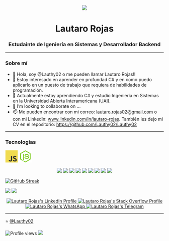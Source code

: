 <!-- ----- Presentación ----- -->
<div id="header" align="center">
  <img src="https://media.giphy.com/media/v1.Y2lkPTc5MGI3NjExcnN1djBoOGk0MmF4bjJ4aGduOHN6aTVvb3UyZGUxaG4wcXVyMWh0ciZlcD12MV9pbnRlcm5hbF9naWZfYnlfaWQmY3Q9Zw/CcwLAV11cALh3OuEJ5/giphy.gif" width="300" />
  <h1 align="center">Lautaro Rojas</h1>
  <h3 align="center">Estudainte de Igeniería en Sistemas y Desarrollador Backend</h3>
</div>

<!-- ----- Sobre mí ----- -->
---
### Sobre mí
- 👋 Hola, soy @Lauthy02 o me pueden llamar Lautaro Rojas!!
- 👀 Estoy interesado en aprender en profundad C# y en como puedo aplicarlo en un puesto de trabajo que requiera de habilidades de programación.
- 🌱 Actualmente estoy aprendiendo C# y estudio Ingeniería en Sistemas en la Universidad Abierta Interamericana (UAI).
- 💞️ I’m looking to collaborate on ...
- 📫 Me pueden encontrar con mi correo: lautaro.rojas02@gmail.com o con mi Linkedin: www.linkedin.com/in/lautaro-rojas. También les dejo mi CV en el repositorio: https://github.com/Lauthy02/Lauthy02
---
<!-- ----- Tecnologías ----- -->
<div align="left">
  <h3>Tecnologías</h3>
  <div>
    <img src="https://github.com/devicons/devicon/blob/master/icons/javascript/javascript-original.svg" title="JavaScript" alt="JS" width="40" haight="40"/>
    <img src="https://github.com/devicons/devicon/blob/master/icons/nodejs/nodejs-original.svg" title="NodeJs" alt="Node" width="40" haight="40"/>
  </div>
</div>

<p align="center">
  <img src="http://img.shields.io/badge/-Visual_Studio-007ACC?style=flat&logo=VisualStudio&logoColor=white">
  <img src="http://img.shields.io/badge/-C_Sharp-007ACC?style=flat&logo=csharp&logoColor=white">
  <img src="http://img.shields.io/badge/-C-4285F4?style=flat&logo=c&logoColor=white">
  <img src="http://img.shields.io/badge/-C_++-4AD1F5?style=flat&logo=cplusplus&logoColor=white">
  <img src="http://img.shields.io/badge/-Python-4285F4?style=flat">
  <img src="http://img.shields.io/badge/-COBOL-4285F4?style=flat">
  <img src="http://img.shields.io/badge/-Github-000000? style=flat& logo=github&logo Color=FFFFFF">
  <img src="http://img.shields.io/badge/-Google%20Cloud%20Platform-4285F4?style=flat&logo=google%20cloud&logoColor=white">
  <img src="http://img.shields.io/badge/-Office-red?style=flat&logo=microsoftoffice&logoColor=white"> 
</p>
<!-- ----- Estadísticas ----- -->
<p align="center">
  
  [![GitHub Streak](http://github-readme-streak-stats.herokuapp.com?user=Lauthy02&theme=neon-dark&locale=es&date_format=n%2Fj%5B%2FY%5D)](https://git.io/streak-stats)

  <img height="180em" src="https://github-readme-stats.vercel.app/api?username=Lauthy02&show_icons=true&theme=algolia" />
  <img height="180em" src="https://github-readme-stats.vercel.app/api/top-langs/?username=Lauthy02&theme=algolia" />
</p>
<!-- ----- Contacto ----- -->
<p align="center">
  <a href="https://linkedin.com/in/lautaro-rojas">
    <img src="https://www.vectorlogo.zone/logos/linkedin/linkedin-icon.svg" alt="Lautaro Rojas's LinkedIn Profile" height="30" width="30">
  </a>

  <a href="https://stackoverflow.com/users/18413052/lautaro-rojas">
    <img src="https://www.vectorlogo.zone/logos/stackoverflow/stackoverflow-icon.svg" alt="Lautaro Rojas's Stack Overflow Profile" height="30" width="30">
  </a>
  
  <a href="https://api.whatsapp.com/send/?phone=5491162487183&text&app_absent=0">
    <img src="https://www.vectorlogo.zone/logos/whatsapp/whatsapp-icon.svg" alt="Lautaro Rojas's WhatsApp" height="30" width="30">
  </a>
  
  <a href="https://t.me/Lauthy_02">
    <img src="https://www.vectorlogo.zone/logos/telegram/telegram-icon.svg" alt="Lautaro Rojas's Telegram" height="30" width="30">
  </a>
</p>

---

⭐️ [@Lauthy02](https://github.com/Lauthy02)

![Profile views](https://gpvc.arturio.dev/Lauthy02)  <img src="https://img.shields.io/github/followers/Lauthy02?label=Follow" style=" float:left, margin-right:10px" />

